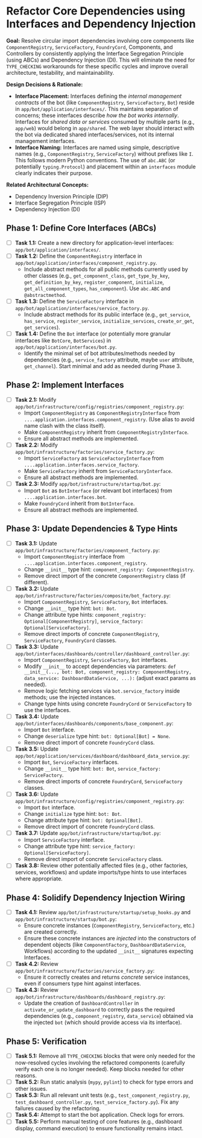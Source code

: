 # Refactor Core Dependencies using Interfaces and Dependency Injection

**Goal:** Resolve circular import dependencies involving core components like `ComponentRegistry`, `ServiceFactory`, `FoundryCord`, Components, and Controllers by consistently applying the Interface Segregation Principle (using ABCs) and Dependency Injection (DI). This will eliminate the need for `TYPE_CHECKING` workarounds for these specific cycles and improve overall architecture, testability, and maintainability.

**Design Decisions & Rationale:**

*   **Interface Placement:** Interfaces defining the *internal management contracts* of the bot (like `ComponentRegistry`, `ServiceFactory`, `Bot`) reside in `app/bot/application/interfaces/`. This maintains separation of concerns; these interfaces describe *how the bot works internally*. Interfaces for *shared data or services* consumed by multiple parts (e.g., `app/web`) would belong in `app/shared`. The web layer should interact with the bot via dedicated shared interfaces/services, not its internal management interfaces.
*   **Interface Naming:** Interfaces are named using simple, descriptive names (e.g., `ComponentRegistry`, `ServiceFactory`) without prefixes like `I`. This follows modern Python conventions. The use of `abc.ABC` (or potentially `typing.Protocol`) and placement within an `interfaces` module clearly indicates their purpose.

**Related Architectural Concepts:**
*   Dependency Inversion Principle (DIP)
*   Interface Segregation Principle (ISP)
*   Dependency Injection (DI)

## Phase 1: Define Core Interfaces (ABCs)

*   [ ] **Task 1.1:** Create a new directory for application-level interfaces: `app/bot/application/interfaces/`.
*   [ ] **Task 1.2:** Define the `ComponentRegistry` interface in `app/bot/application/interfaces/component_registry.py`.
    *   Include abstract methods for all public methods currently used by other classes (e.g., `get_component_class`, `get_type_by_key`, `get_definition_by_key`, `register_component`, `initialize`, `get_all_component_types`, `has_component`). Use `abc.ABC` and `@abstractmethod`.
*   [ ] **Task 1.3:** Define the `ServiceFactory` interface in `app/bot/application/interfaces/service_factory.py`.
    *   Include abstract methods for its public interface (e.g., `get_service`, `has_service`, `register_service`, `initialize_services`, `create_or_get`, `get_services`).
*   [ ] **Task 1.4:** Define the `Bot` interface (or potentially more granular interfaces like `BotCore`, `BotServices`) in `app/bot/application/interfaces/bot.py`.
    *   Identify the minimal set of bot attributes/methods needed by dependencies (e.g., `service_factory` attribute, maybe `user` attribute, `get_channel`). Start minimal and add as needed during Phase 3.

## Phase 2: Implement Interfaces

*   [ ] **Task 2.1:** Modify `app/bot/infrastructure/config/registries/component_registry.py`:
    *   Import `ComponentRegistry` as `ComponentRegistryInterface` from `....application.interfaces.component_registry`. (Use alias to avoid name clash with the class itself).
    *   Make `ComponentRegistry` inherit from `ComponentRegistryInterface`.
    *   Ensure all abstract methods are implemented.
*   [ ] **Task 2.2:** Modify `app/bot/infrastructure/factories/service_factory.py`:
    *   Import `ServiceFactory` as `ServiceFactoryInterface` from `....application.interfaces.service_factory`.
    *   Make `ServiceFactory` inherit from `ServiceFactoryInterface`.
    *   Ensure all abstract methods are implemented.
*   [ ] **Task 2.3:** Modify `app/bot/infrastructure/startup/bot.py`:
    *   Import `Bot` as `BotInterface` (or relevant bot interfaces) from `....application.interfaces.bot`.
    *   Make `FoundryCord` inherit from `BotInterface`.
    *   Ensure all abstract methods are implemented.

## Phase 3: Update Dependencies & Type Hints

*   [ ] **Task 3.1:** Update `app/bot/infrastructure/factories/component_factory.py`:
    *   Import `ComponentRegistry` interface from `....application.interfaces.component_registry`.
    *   Change `__init__` type hint: `component_registry: ComponentRegistry`.
    *   Remove direct import of the concrete `ComponentRegistry` class (if different).
*   [ ] **Task 3.2:** Update `app/bot/infrastructure/factories/composite/bot_factory.py`:
    *   Import `ComponentRegistry`, `ServiceFactory`, `Bot` interfaces.
    *   Change `__init__` type hint: `bot: Bot`.
    *   Change attribute type hints: `component_registry: Optional[ComponentRegistry]`, `service_factory: Optional[ServiceFactory]`.
    *   Remove direct imports of concrete `ComponentRegistry`, `ServiceFactory`, `FoundryCord` classes.
*   [ ] **Task 3.3:** Update `app/bot/interfaces/dashboards/controller/dashboard_controller.py`:
    *   Import `ComponentRegistry`, `ServiceFactory`, `Bot` interfaces.
    *   Modify `__init__` to accept dependencies via parameters: `def __init__(..., bot: Bot, component_registry: ComponentRegistry, data_service: DashboardDataService, ...):` (adjust exact params as needed).
    *   Remove logic fetching services via `bot.service_factory` inside methods; use the injected instances.
    *   Change type hints using concrete `FoundryCord` or `ServiceFactory` to use the interfaces.
*   [ ] **Task 3.4:** Update `app/bot/interfaces/dashboards/components/base_component.py`:
    *   Import `Bot` interface.
    *   Change `deserialize` type hint: `bot: Optional[Bot] = None`.
    *   Remove direct import of concrete `FoundryCord` class.
*   [ ] **Task 3.5:** Update `app/bot/application/services/dashboard/dashboard_data_service.py`:
    *   Import `Bot`, `ServiceFactory` interfaces.
    *   Change `__init__` type hint: `bot: Bot`, `service_factory: ServiceFactory`.
    *   Remove direct imports of concrete `FoundryCord`, `ServiceFactory` classes.
*   [ ] **Task 3.6:** Update `app/bot/infrastructure/config/registries/component_registry.py`:
    *   Import `Bot` interface.
    *   Change `initialize` type hint: `bot: Bot`.
    *   Change attribute type hint: `bot: Optional[Bot]`.
    *   Remove direct import of concrete `FoundryCord` class.
*   [ ] **Task 3.7:** Update `app/bot/infrastructure/startup/bot.py`:
    *   Import `ServiceFactory` interface.
    *   Change attribute type hint: `service_factory: Optional[ServiceFactory]`.
    *   Remove direct import of concrete `ServiceFactory` class.
*   [ ] **Task 3.8:** Review other potentially affected files (e.g., other factories, services, workflows) and update imports/type hints to use interfaces where appropriate.

## Phase 4: Solidify Dependency Injection Wiring

*   [ ] **Task 4.1:** Review `app/bot/infrastructure/startup/setup_hooks.py` and `app/bot/infrastructure/startup/bot.py`:
    *   Ensure concrete instances (`ComponentRegistry`, `ServiceFactory`, etc.) are created correctly.
    *   Ensure these concrete instances are *injected* into the constructors of dependent objects (like `ComponentFactory`, `DashboardDataService`, Workflows) according to the updated `__init__` signatures expecting Interfaces.
*   [ ] **Task 4.2:** Review `app/bot/infrastructure/factories/service_factory.py`:
    *   Ensure it correctly creates and returns *concrete* service instances, even if consumers type hint against interfaces.
*   [ ] **Task 4.3:** Review `app/bot/infrastructure/dashboards/dashboard_registry.py`:
    *   Update the creation of `DashboardController` in `activate_or_update_dashboard` to correctly pass the required dependencies (e.g., `component_registry`, `data_service`) obtained via the injected `bot` (which should provide access via its interface).

## Phase 5: Verification

*   [ ] **Task 5.1:** Remove all `TYPE_CHECKING` blocks that were only needed for the now-resolved cycles involving the refactored components (carefully verify each one is no longer needed). Keep blocks needed for other reasons.
*   [ ] **Task 5.2:** Run static analysis (`mypy`, `pylint`) to check for type errors and other issues.
*   [ ] **Task 5.3:** Run all relevant unit tests (e.g., `test_component_registry.py`, `test_dashboard_controller.py`, `test_service_factory.py`). Fix any failures caused by the refactoring.
*   [ ] **Task 5.4:** Attempt to start the bot application. Check logs for errors.
*   [ ] **Task 5.5:** Perform manual testing of core features (e.g., dashboard display, command execution) to ensure functionality remains intact. 